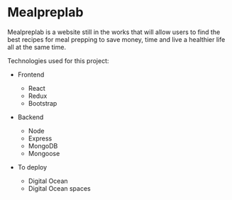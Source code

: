 # Mealpreplab

Mealpreplab is a website still in the works that will allow users to find the best recipes for meal prepping to save money, time and live a healthier life all at the same time.

Technologies used for this project:

- Frontend

  - React
  - Redux
  - Bootstrap

- Backend

  - Node
  - Express
  - MongoDB
  - Mongoose

- To deploy
  - Digital Ocean
  - Digital Ocean spaces

